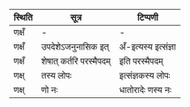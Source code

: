 | स्थिति | सूत्र | टिप्पणी |
| ----- | ------- | ------ |
| णक्षँ | - | - |
| णक्षँ | उपदेशेऽजनुनासिक इत् | अँ-इत्यस्य इत्संज्ञा |
| णक्षँ | शेषात् कर्तरि परस्मैपदम् | इति परस्मैपदम् |
| णक्ष् | तस्य लोपः | इत्संज्ञकस्य लोपः |
| णक्ष् | णो नः | धातोरादेः णस्य नः |
